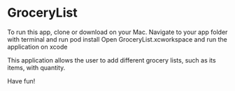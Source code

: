 # GroceryList

To run this app, clone or download on your Mac.
Navigate to your app folder with terminal and run pod install
Open GroceryList.xcworkspace and run the application on xcode

This application allows the user to add different grocery lists, such as its items, with quantity.

Have fun!

